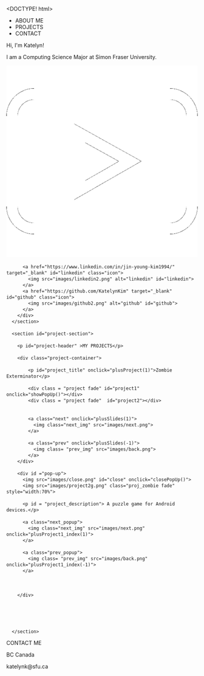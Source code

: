 <DOCTYPE! html>

  <html>

  <head>
    <title>Katelyn kim</title>
    <script src="jquery-3.4.1.js"></script>
    <link rel="stylesheet" href="style.css">
    <link href="https://fonts.googleapis.com/css?family=Nanum+Gothic|Quicksand|Titillium+Web&display=swap" rel="stylesheet">
    <meta name="viewport" content="width=device-width, initial-scale=1.0">
    <style>
      a:link {
        text-decoration: none !important;
        cursor: pointer;
      }
    </style>
    <link rel="stylesheet" href="https://unpkg.com/aos@next/dist/aos.css" />
  </head>

  <body>
    <div id="top"></div>
    <div class="bg"></div>
    <div id="logo"></div>
    <div class="navigation">
      <ul class="navi">
        <li><a href="#top">ABOUT ME</a></li>
        <li><a href="#project-section">PROJECTS</a></li>
        <li><a href="#contact-section">CONTACT</a> </li>
      </ul>
    </div>
    <div class="content">
      <section class="aboutme">
        <p id="hi" class="text"> Hi, I'm Katelyn! </p>
        <p id="hi2" class="text" >I am a Computing Science Major at Simon Fraser University.</p>
        <div class="icons">
          <a href="https://www.youtube.com/channel/UCs_hXU5aS17COvZXjTCNdUw?view_as=subscriber" target="_blank" id="youtube" class="icon">
            <img src="images/youtube3.png" alt="linkedin" id="youtube">
          </a>

          <a href="https://www.linkedin.com/in/jin-young-kim1994/" target="_blank" id="linkedin" class="icon">
            <img src="images/linkedin2.png" alt="linkedin" id="linkedin">
          </a>
          <a href="https://github.com/KatelynKim" target="_blank" id="github" class="icon">
            <img src="images/github2.png" alt="github" id="github">
          </a>
        </div>
      </section>

      <section id="project-section">

        <p id="project-header" >MY PROJECTS</p>

        <div class="project-container">

            <p id="project_title" onclick="plusProject(1)">Zombie Exterminator</p>

            <div class = "project fade" id="project1" onclick="showPopUp()"></div>
            <div class = "project fade"  id="project2"></div>


            <a class="next" onclick="plusSlides(1)">
              <img class="next_img" src="images/next.png">
            </a>

            <a class="prev" onclick="plusSlides(-1)">
              <img class= "prev_img" src="images/back.png">
            </a>
        </div>

        <div id ="pop-up">
          <img src="images/close.png" id="close" onclick="closePopUp()">
          <img src="images/project2g.png" class="proj_zombie fade" style="width:70%">

          <p id = "project_description"> A puzzle game for Android devices.</p>

          <a class="next_popup">
            <img class="next_img" src="images/next.png" onclick="plusProject1_index(1)">
          </a>

          <a class="prev_popup">
            <img class= "prev_img" src="images/back.png" onclick="plusProject1_index(-1)">
          </a>



        </div>





      </section>



  <section id="contact-section">
    <p id="contact-header" class="text">CONTACT ME</p>
    <p id="location">BC Canada </p>
    <p id="email">katelynk@sfu.ca</p>
  </section>

  <script src="java/main.js"></script>


   <script>
      $(document).ready(function() {
        $("#hi").hide().fadeIn(1000);
        $("#hi2").hide().delay(1000).fadeIn(1000);
        $("#youtube").hide().delay(2000).slideDown(500);
        $("#linkedin").hide().delay(2000).slideDown(500);
        $("#github").hide().delay(2000).slideDown(500);

   $(window).scroll( function(){
   $(".text").each(function(i){
         var bottom_of_object = $(this).offset().top + $(this).outerHeight();
         var bottom_of_window = $(window).scrollTop() + $(window).height();
         if( bottom_of_window > bottom_of_object ){
                $(this).animate({'opacity':'1'},500);
         }
   }
          )
          }




      )
    }
  );
    </script>


  </body>


  </html>
